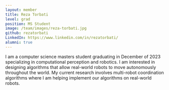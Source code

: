 ```yaml
---
layout: member
title: Reza Torbati
level: grad
position: MS Student
image: /team/images/reza-torbati.jpg
github: rezatorbati
LinkedIn: https://www.linkedin.com/in/rezatorbati/
alumni: true
---
```


I am a computer science masters student graduating in December of 2023 specializing in computational perception and robotics. I am interested in designing algorithms that allow real-world robots to move autonomously throughout the world. My current research involves multi-robot coordination algorithms where I am helping implement our algorithms on real-world robots.
